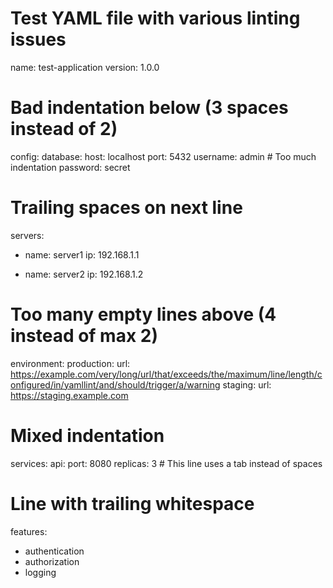 # Test YAML file with various linting issues
name: test-application
version: 1.0.0

# Bad indentation below (3 spaces instead of 2)
config:
   database:
     host: localhost
     port: 5432
       username: admin  # Too much indentation
     password: secret

# Trailing spaces on next line
servers:
  - name: server1
    ip: 192.168.1.1

  - name: server2
    ip: 192.168.1.2




# Too many empty lines above (4 instead of max 2)

environment:
  production:
    url: https://example.com/very/long/url/that/exceeds/the/maximum/line/length/configured/in/yamllint/and/should/trigger/a/warning
  staging:
    url: https://staging.example.com

# Mixed indentation
services:
  api:
    port: 8080
	replicas: 3  # This line uses a tab instead of spaces

# Line with trailing whitespace
features:
  - authentication
  - authorization
  - logging
